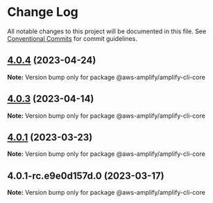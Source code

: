 # Change Log

All notable changes to this project will be documented in this file.
See [Conventional Commits](https://conventionalcommits.org) for commit guidelines.

## [4.0.4](https://github.com/aws-amplify/amplify-cli/compare/@aws-amplify/amplify-cli-core@4.0.3...@aws-amplify/amplify-cli-core@4.0.4) (2023-04-24)

**Note:** Version bump only for package @aws-amplify/amplify-cli-core





## [4.0.3](https://github.com/aws-amplify/amplify-cli/compare/@aws-amplify/amplify-cli-core@4.0.1...@aws-amplify/amplify-cli-core@4.0.3) (2023-04-14)

**Note:** Version bump only for package @aws-amplify/amplify-cli-core





## [4.0.1](https://github.com/aws-amplify/amplify-cli/compare/@aws-amplify/amplify-cli-core@4.0.1-rc.e9e0d157d.0...@aws-amplify/amplify-cli-core@4.0.1) (2023-03-23)

**Note:** Version bump only for package @aws-amplify/amplify-cli-core





## 4.0.1-rc.e9e0d157d.0 (2023-03-17)

**Note:** Version bump only for package @aws-amplify/amplify-cli-core
